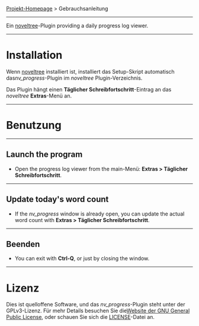 [Projekt-Homepage](https://peter88213.github.io/nv_progress) > Gebrauchsanleitung

--- 

Ein [noveltree](https://peter88213.github.io/noveltree/)-Plugin providing a daily progress log viewer. 

---

# Installation

Wenn [noveltree](https://peter88213.github.io/noveltree/) installiert ist, installiert das Setup-Skript automatisch das*nv_progress*-Plugin im *noveltree* Plugin-Verzeichnis.

Das Plugin hängt einen **Täglicher Schreibfortschritt**-Eintrag an das *noveltree* **Extras**-Menü an. 

---

# Benutzung

---

## Launch the program

- Open the progress log viewer from the main-Menü: **Extras > Täglicher Schreibfortschritt**.

---

## Update today's word count


- If the *nv_progress* window is already open, you can update the actual word count with **Extras > Täglicher Schreibfortschritt**.

---

## Beenden

- You can exit with **Ctrl-Q**, or just by closing the window.

---

# Lizenz

Dies ist quelloffene Software, und das *nv_progress*-Plugin steht unter der GPLv3-Lizenz. Für mehr Details besuchen Sie die[Website der GNU General Public License](https://www.gnu.org/licenses/gpl-3.0.de.html), oder schauen Sie sich die [LICENSE](https://github.com/peter88213/nv_progress/blob/main/LICENSE)-Datei an.

